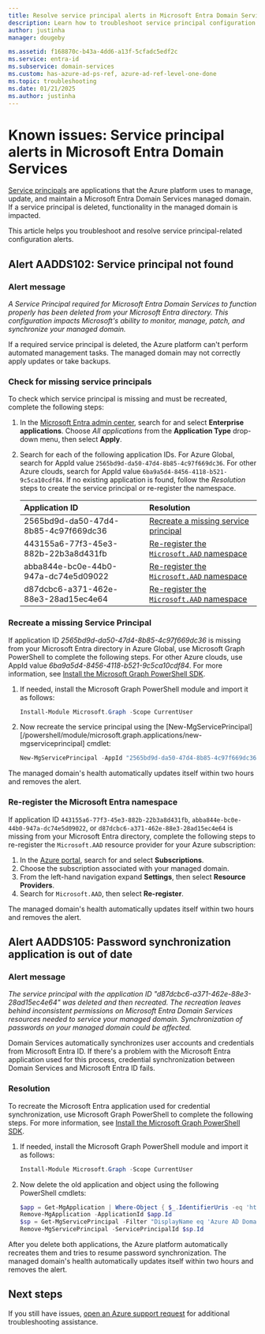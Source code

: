 ```yaml
---
title: Resolve service principal alerts in Microsoft Entra Domain Services | Microsoft Docs
description: Learn how to troubleshoot service principal configuration alerts for Microsoft Entra Domain Services
author: justinha
manager: dougeby

ms.assetid: f168870c-b43a-4dd6-a13f-5cfadc5edf2c
ms.service: entra-id
ms.subservice: domain-services
ms.custom: has-azure-ad-ps-ref, azure-ad-ref-level-one-done
ms.topic: troubleshooting
ms.date: 01/21/2025
ms.author: justinha
---
```

# Known issues: Service principal alerts in Microsoft Entra Domain Services

[Service principals](/azure/active-directory/develop/app-objects-and-service-principals) are applications that the Azure platform uses to manage, update, and maintain a Microsoft Entra Domain Services managed domain. If a service principal is deleted, functionality in the managed domain is impacted.

This article helps you troubleshoot and resolve service principal-related configuration alerts.

## Alert AADDS102: Service principal not found

### Alert message

*A Service Principal required for Microsoft Entra Domain Services to function properly has been deleted from your Microsoft Entra directory. This configuration impacts Microsoft's ability to monitor, manage, patch, and synchronize your managed domain.*

If a required service principal is deleted, the Azure platform can't perform automated management tasks. The managed domain may not correctly apply updates or take backups.

### Check for missing service principals

To check which service principal is missing and must be recreated, complete the following steps:

1. In the [Microsoft Entra admin center](https://entra.microsoft.com), search for and select **Enterprise applications**. Choose *All applications* from the **Application Type** drop-down menu, then select **Apply**.
1. Search for each of the following application IDs. For Azure Global, search for AppId value `2565bd9d-da50-47d4-8b85-4c97f669dc36`. For other Azure clouds, search for AppId value `6ba9a5d4-8456-4118-b521-9c5ca10cdf84`. If no existing application is found, follow the *Resolution* steps to create the service principal or re-register the namespace.

    | Application ID | Resolution |
    | :--- | :--- |
    | 2565bd9d-da50-47d4-8b85-4c97f669dc36 | [Recreate a missing service principal](#recreate-a-missing-service-principal) |
    | 443155a6-77f3-45e3-882b-22b3a8d431fb | [Re-register the `Microsoft.AAD` namespace](#re-register-the-microsoft-aad-namespace) |
    | abba844e-bc0e-44b0-947a-dc74e5d09022 | [Re-register the `Microsoft.AAD` namespace](#re-register-the-microsoft-aad-namespace) |
    | d87dcbc6-a371-462e-88e3-28ad15ec4e64 | [Re-register the `Microsoft.AAD` namespace](#re-register-the-microsoft-aad-namespace) |

### Recreate a missing Service Principal

If application ID *2565bd9d-da50-47d4-8b85-4c97f669dc36* is missing from your Microsoft Entra directory in Azure Global, use Microsoft Graph PowerShell to complete the following steps. For other Azure clouds, use AppId value *6ba9a5d4-8456-4118-b521-9c5ca10cdf84*. For more information, see [Install the Microsoft Graph PowerShell SDK](/powershell/microsoftgraph/installation).

1. If needed, install the Microsoft Graph PowerShell module and import it as follows:

    ```powershell
    Install-Module Microsoft.Graph -Scope CurrentUser
    ```

1. Now recreate the service principal using the [New-MgServicePrincipal][/powershell/module/microsoft.graph.applications/new-mgserviceprincipal] cmdlet:

    ```powershell
    New-MgServicePrincipal -AppId "2565bd9d-da50-47d4-8b85-4c97f669dc36"
    ```

The managed domain's health automatically updates itself within two hours and removes the alert.

<a name='re-register-the-microsoft-aad-namespace'></a>

### Re-register the Microsoft Entra namespace

If application ID `443155a6-77f3-45e3-882b-22b3a8d431fb`, `abba844e-bc0e-44b0-947a-dc74e5d09022`, or `d87dcbc6-a371-462e-88e3-28ad15ec4e64` is missing from your Microsoft Entra directory, complete the following steps to re-register the `Microsoft.AAD` resource provider for your Azure subscription:

1. In the [Azure portal](https://portal.azure.com), search for and select **Subscriptions**.
1. Choose the subscription associated with your managed domain.
1. From the left-hand navigation expand **Settings**, then select **Resource Providers**.
1. Search for `Microsoft.AAD`, then select **Re-register**.

The managed domain's health automatically updates itself within two hours and removes the alert.

## Alert AADDS105: Password synchronization application is out of date

### Alert message

*The service principal with the application ID "d87dcbc6-a371-462e-88e3-28ad15ec4e64" was deleted and then recreated. The recreation leaves behind inconsistent permissions on Microsoft Entra Domain Services resources needed to service your managed domain. Synchronization of passwords on your managed domain could be affected.*

Domain Services automatically synchronizes user accounts and credentials from Microsoft Entra ID. If there's a problem with the Microsoft Entra application used for this process, credential synchronization between Domain Services and Microsoft Entra ID fails.

### Resolution

To recreate the Microsoft Entra application used for credential synchronization, use Microsoft Graph PowerShell to complete the following steps. For more information, see [Install the Microsoft Graph PowerShell SDK](/powershell/microsoftgraph/installation).

1. If needed, install the Microsoft Graph PowerShell module and import it as follows:

    ```powershell
    Install-Module Microsoft.Graph -Scope CurrentUser
    ```

2. Now delete the old application and object using the following PowerShell cmdlets:

    ```powershell
    $app = Get-MgApplication | Where-Object { $_.IdentifierUris -eq 'https://sync.aaddc.activedirectory.windowsazure.com' }
    Remove-MgApplication -ApplicationId $app.Id
    $sp = Get-MgServicePrincipal -Filter "DisplayName eq 'Azure AD Domain Services Sync'"
    Remove-MgServicePrincipal -ServicePrincipalId $sp.Id
    ```

After you delete both applications, the Azure platform automatically recreates them and tries to resume password synchronization. The managed domain's health automatically updates itself within two hours and removes the alert.

## Next steps

If you still have issues, [open an Azure support request][azure-support] for additional troubleshooting assistance.

<!-- INTERNAL LINKS -->
[azure-support]: /azure/active-directory/fundamentals/how-to-get-support

<!-- EXTERNAL LINKS -->

